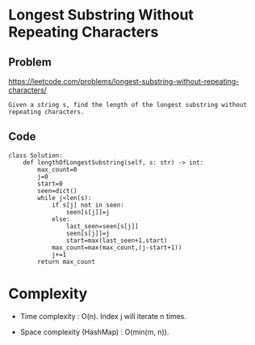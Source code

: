 # Longest Substring Without Repeating Characters
## Problem
https://leetcode.com/problems/longest-substring-without-repeating-characters/
```
Given a string s, find the length of the longest substring without repeating characters.
```

## Code
```
class Solution:
    def lengthOfLongestSubstring(self, s: str) -> int:
        max_count=0
        j=0
        start=0
        seen=dict()
        while j<len(s):
            if s[j] not in seen:
                seen[s[j]]=j
            else:
                last_seen=seen[s[j]]
                seen[s[j]]=j
                start=max(last_seen+1,start)
            max_count=max(max_count,(j-start+1))
            j+=1
        return max_count
```
# Complexity
- Time complexity : O(n). Index j will iterate n times.

- Space complexity (HashMap) : O(min(m, n)). 
